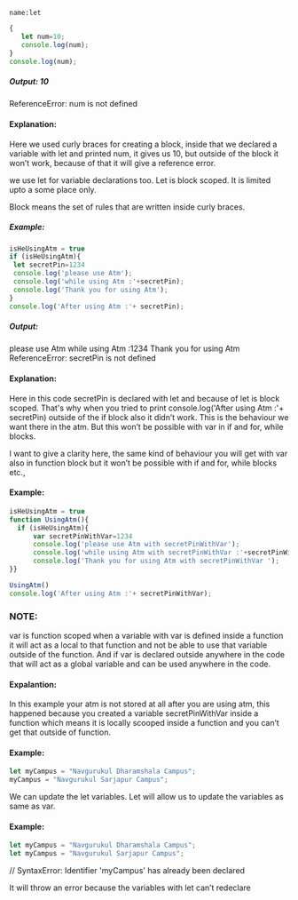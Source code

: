 ```ngMeta
name:let
```

```javascript
{
   let num=10;
   console.log(num);
}
console.log(num);
```
 
##### Output: 10
ReferenceError: num is not defined

#### Explanation: 
Here we used curly braces for creating a block, inside that we declared a variable with let and printed num, it gives us 10, but outside of the block it won’t work, because of that it will give a reference error.

we use let for variable declarations too. Let is block scoped. It is limited upto a some place only.

Block means the set of rules that are written inside curly braces.

##### Example:
 
 ```javascript
isHeUsingAtm = true
if (isHeUsingAtm){
  let secretPin=1234
  console.log('please use Atm');
  console.log('while using Atm :'+secretPin);
  console.log('Thank you for using Atm');
}
console.log('After using Atm :'+ secretPin);
 ```
##### Output:
please use Atm
while using Atm :1234
Thank you for using Atm
ReferenceError: secretPin is not defined
 
#### Explanation: 
Here in this code secretPin is declared with let and because of let is block scoped. That's why when you tried to print console.log('After using Atm :'+ secretPin) outside of the if block also it didn’t work. This is the behaviour we want there in the atm. But this won’t be possible with var in if and for, while blocks.
 
I want to give a clarity here, the same kind of behaviour you will get with var also in function block but it won’t be possible with if and for, while blocks etc.,
 
#### Example:
 
 ```javascript
isHeUsingAtm = true
function UsingAtm(){
   if (isHeUsingAtm){
       var secretPinWithVar=1234
       console.log('please use Atm with secretPinWithVar');
       console.log('while using Atm with secretPinWithVar :'+secretPinWithVar);
       console.log('Thank you for using Atm with secretPinWithVar ');
}}
 
UsingAtm()
console.log('After using Atm :'+ secretPinWithVar);
```
 
### NOTE: 
var is function scoped when a variable with var is defined inside a function it will act as a local to that function and not be able to use that variable outside of the function. And if var is declared outside anywhere in the code that will act as a global variable and can be used anywhere in the code.
 
 #### Expalantion:
In this example your atm is not stored at all after you are using atm, this happened because you created a variable secretPinWithVar inside a function which means it is locally scooped inside a function and you can’t get that outside of function.

#### Example:
 
 ```Javascript
let myCampus = "Navgurukul Dharamshala Campus";
myCampus = "Navgurukul Sarjapur Campus";
 ```
We can update the let variables. Let will allow us to update the variables as same as var.
 
#### Example:
 
 ```javascript
let myCampus = "Navgurukul Dharamshala Campus";
let myCampus = "Navgurukul Sarjapur Campus";
```
 
// SyntaxError: Identifier 'myCampus' has already been declared
 
It will throw an error because the variables with let can’t redeclare

